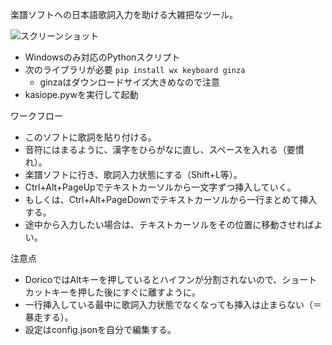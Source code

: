 楽譜ソフトへの日本語歌詞入力を助ける大雑把なツール。

![スクリーンショット](https://i.imgur.com/zoo2vy1.png)

- Windowsのみ対応のPythonスクリプト
- 次のライブラリが必要 `pip install wx keyboard ginza`
  - ginzaはダウンロードサイズ大きめなので注意
- kasiope.pywを実行して起動

ワークフロー
- このソフトに歌詞を貼り付ける。
- 音符にはまるように、漢字をひらがなに直し、スペースを入れる（要慣れ）。
- 楽譜ソフトに行き、歌詞入力状態にする（Shift+L等）。
- Ctrl+Alt+PageUpでテキストカーソルから一文字ずつ挿入していく。
- もしくは、Ctrl+Alt+PageDownでテキストカーソルから一行まとめて挿入する。
- 途中から入力したい場合は、テキストカーソルをその位置に移動させればよい。

注意点
- DoricoではAltキーを押しているとハイフンが分割されないので、ショートカットキーを押した後にすぐに離すように。
- 一行挿入している最中に歌詞入力状態でなくなっても挿入は止まらない（＝暴走する）。
- 設定はconfig.jsonを自分で編集する。